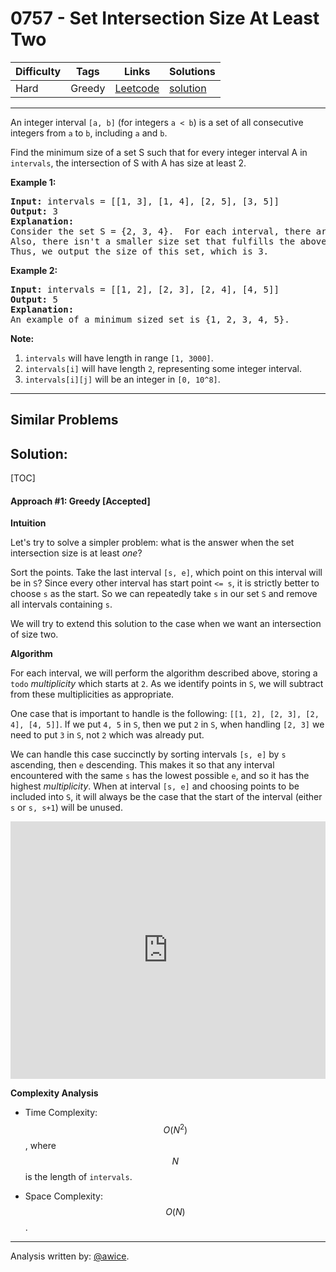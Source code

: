 # 0757 - Set Intersection Size At Least Two

Difficulty  | Tags | Links | Solutions
----------- | ---- | ----- | -----
Hard | Greedy | [Leetcode](https://leetcode.com/problems/set-intersection-size-at-least-two) | [solution](https://leetcode.com/problems/set-intersection-size-at-least-two/solution/)


-----------

<p>
An integer interval <code>[a, b]</code> (for integers <code>a < b</code>) is a set of all consecutive integers from <code>a</code> to <code>b</code>, including <code>a</code> and <code>b</code>.
</p><p>
Find the minimum size of a set S such that for every integer interval A in <code>intervals</code>, the intersection of S with A has size at least 2.
</p>

<p><b>Example 1:</b><br />
<pre>
<b>Input:</b> intervals = [[1, 3], [1, 4], [2, 5], [3, 5]]
<b>Output:</b> 3
<b>Explanation:</b>
Consider the set S = {2, 3, 4}.  For each interval, there are at least 2 elements from S in the interval.
Also, there isn't a smaller size set that fulfills the above condition.
Thus, we output the size of this set, which is 3.
</pre>
</p>

<p><b>Example 2:</b><br />
<pre>
<b>Input:</b> intervals = [[1, 2], [2, 3], [2, 4], [4, 5]]
<b>Output:</b> 5
<b>Explanation:</b>
An example of a minimum sized set is {1, 2, 3, 4, 5}.
</pre>
</p>

<p><b>Note:</b><br><ol>
<li><code>intervals</code> will have length in range <code>[1, 3000]</code>.</li>
<li><code>intervals[i]</code> will have length <code>2</code>, representing some integer interval.</li>
<li><code>intervals[i][j]</code> will be an integer in <code>[0, 10^8]</code>.</li>
</ol></p>

-----------


## Similar Problems




## Solution:

[TOC]

#### Approach #1: Greedy [Accepted]

**Intuition**

Let's try to solve a simpler problem: what is the answer when the set intersection size is at least *one*?

Sort the points.  Take the last interval `[s, e]`, which point on this interval will be in `S`?  Since every other interval has start point `<= s`, it is strictly better to choose `s` as the start.  So we can repeatedly take `s` in our set `S` and remove all intervals containing `s`.

We will try to extend this solution to the case when we want an intersection of size two.

**Algorithm**

For each interval, we will perform the algorithm described above, storing a `todo` *multiplicity* which starts at `2`.  As we identify points in `S`, we will subtract from these multiplicities as appropriate.

One case that is important to handle is the following:
`[[1, 2], [2, 3], [2, 4], [4, 5]]`.  If we put `4, 5` in `S`, then we put `2` in `S`, when handling `[2, 3]` we need to put `3` in `S`, not `2` which was already put.

We can handle this case succinctly by sorting intervals `[s, e]` by `s` ascending, then `e` descending.  This makes it so that any interval encountered with the same `s` has the lowest possible `e`, and so it has the highest *multiplicity*.  When at interval `[s, e]` and choosing points to be included into `S`, it will always be the case that the start of the interval (either `s` or `s, s+1`) will be unused.

<iframe src="https://leetcode.com/playground/w4QM4e3U/shared" frameBorder="0" width="100%" height="412" name="w4QM4e3U"></iframe>

**Complexity Analysis**

* Time Complexity: $$O(N^2)$$, where $$N$$ is the length of `intervals`.

* Space Complexity: $$O(N)$$.

---

Analysis written by: [@awice](https://leetcode.com/awice).
